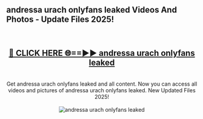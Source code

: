 <h2>andressa urach onlyfans leaked Videos And Photos - Update Files 2025!</h2>
<br>
<div align="center">
<h2><a href="https://linkcuts.com/hfmhzwbr" rel="nofollow">🔴 CLICK HERE 🌐==►► andressa urach onlyfans leaked</a></h2>
<br>
Get andressa urach onlyfans leaked and all content. Now you can access all videos and pictures of andressa urach onlyfans leaked. New Updated Files 2025!
<br>
<br>
<a href="https://linkcuts.com/hfmhzwbr" rel="nofollow" data-target="animated-image.originalLink"><img src="https://i.ibb.co.com/WyWwxjT/player-gif2.gif" alt="andressa urach onlyfans leaked" style="max-width: 100%; display: inline-block;" data-target="animated-image.originalImage"></a>
</div>
<br>
